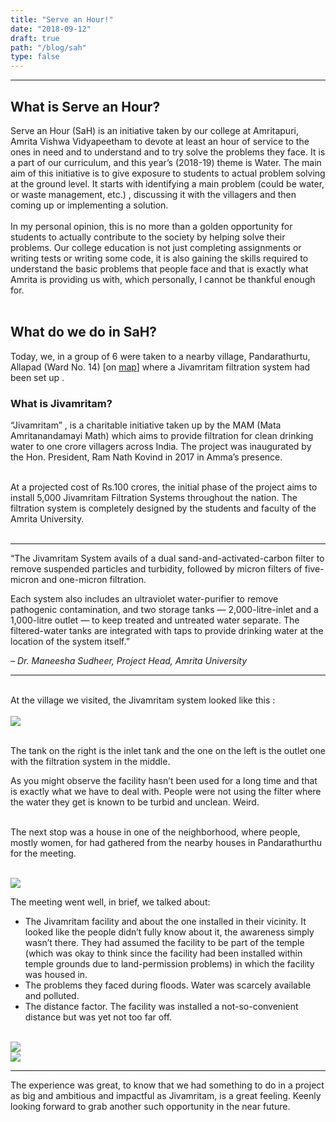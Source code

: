```yaml
---
title: "Serve an Hour!"
date: "2018-09-12"
draft: true
path: "/blog/sah"
type: false
---
```


***

## What is Serve an Hour?
Serve an Hour (SaH) is an initiative taken by our college at Amritapuri, Amrita Vishwa Vidyapeetham to devote at least an hour of service to the ones in need and to understand and to try solve the problems they face. It is a part of our curriculum, and this year’s (2018-19) theme is Water.  The main aim of this initiative is to give exposure to students to actual problem solving at the ground level.  It starts with identifying a main problem (could be water, or waste management, etc.) , discussing it with the villagers and then coming up or implementing  a solution.
<br> <br>
In my personal opinion, this is no more than a golden opportunity for students to actually contribute to the society by helping solve their problems. Our college education is not just completing assignments or writing tests or writing some code,  it is also gaining the skills required to understand the basic problems that people face and that is exactly what Amrita is providing us with, which personally, I cannot be thankful enough for.
<br><br>

## What do we do in SaH?
Today, we, in a group of 6 were taken to a nearby village, Pandarathurtu, Allapad (Ward No. 14) [on [map](https://www.google.com/maps/place/9%C2%B002'07.9%22N+76%C2%B030'45.8%22E/@9.0355167,76.5105454,17z/data=!3m1!4b1!4m5!3m4!1s0x0:0x0!8m2!3d9.0355167!4d76.5127341?authuser=0&hl=en&shorturl=1)] where a Jivamritam filtration system had been set up .  

### What is Jivamritam? 

“Jivamritam” , is a charitable initiative taken up by the MAM (Mata Amritanandamayi Math) which aims to provide filtration for clean drinking water to one crore villagers across India. The project was inaugurated by the Hon. President, Ram Nath Kovind in 2017 in Amma’s presence. <br> <br>

At a projected cost of  Rs.100 crores, the initial phase of the project aims to install 5,000 Jivamritam Filtration Systems throughout the nation. The filtration system is completely designed by the students and faculty of the Amrita University. <br> <br>

---

“The Jivamritam System avails of a dual sand-and-activated-carbon filter to remove suspended particles and turbidity, followed by micron filters of five-micron and one-micron filtration.

Each system also includes an ultraviolet water-purifier to remove pathogenic contamination, and two storage tanks — 2,000-litre-inlet and a 1,000-litre outlet — to keep treated and untreated water separate. The filtered-water tanks are integrated with taps to provide drinking water at the location of the system itself.”

*– Dr. Maneesha Sudheer, Project Head, Amrita University*

---

<br>
At the village we visited, the Jivamritam system looked like this : <br> <br>
<img src="https://lh3.googleusercontent.com/1SIPaBnFKzMmcC3BoupcXPaKEdd7kfJvy68fX54dtpMcBqulCya86Njwoi8xZMduaPecmQvOYDjWEDUzG7SEJNLfv0K9peUZeJw5270sT9eOwA4gEwDPx5wSpQ0d3rqKJ8qq92Bnu9eOgRO-iZtp897e8UBn-GLX9hDww3JqzbIdIpQVMJCq55Mt9WRGIINUPTrxTojkRpsOf-J1aBDUFue3ZDj_RI8HGSW31iQ9pQo2hfDkwLVEuIVuUn4nLWSm6LOLy97PmKt6RBOBCJSMiT4uiqQzPGTyJm7EIXZWbHDqbw_pTp9_qWN8jkzJ4cZQdo9LLHew4V4VM466zUPvg3D76znaO8v9VgVCg0qeI4CmRg82KeMc2zw_Nu8-28Qm-K9zwImqMGK9B8EGubgZwizcXPiVsrRFaSPVaE4fKc9L5PL1_Bj6ArtJFS8D7092TC95bTn5bnUpKiNaPdRhC59WVA3JuaI5e_WO6W8FYqPSPfBT-8HLb5tKg8rCgIBJS6HIMJ4KudgrH2gu35c_rfY-1JhKtEYyT8yHD5e05ahtjb35kXtfDLXnAwipLoqR7_cmgDY-i4f5nmHyya-66ocPqIS_RLN62JlFFOwoa1FaT-yhGvTt8BiI41ZQfuYeEJFM8YCVegDe0wC8yitPMgQJ756_Lyg=w679-h510-no">
<br> <br>

The tank on the right is the inlet tank and the one on the left is the outlet one with the filtration system in the middle. <br> 

As you might observe the facility hasn’t been used for a long time and that is exactly what we have to deal with. People were not using the filter where the  water they get is known to be turbid and unclean. Weird. <br> <br> 

The next stop was a house in one of the neighborhood, where people, mostly women, for had gathered from the nearby houses in Pandarathurthu for the meeting. <br> <br>

<img src="https://lh3.googleusercontent.com/rlPE8q-kGtc8crXEDGjlXlsGoqfqsyihcFAv3OpGD7DvuSceDVe2EM_lFUT_1Z16Gr0z5ociPW4Qjg1jTHJvPrlgd4Oc2GjY2TIqtAo0583LqOBq_dSwj2g5-_2-MdAYmMNFz34xXEi28c9wW1ThUnjlbK38Mo63AXVqgQj3v038KKGK-mTBWyzIogOXMdqaIp8BxGR8YAKcF8dL52ZF0-gwSDPXFMgDLFBuTqeaOji6LjIKoTohqtE0GpMaZbF03LAFLSr6lBk0j9SYr3-9XTGGnBHky63DloWvULdY94xA0QbZa8LonO2f5M4EYWF7XBzb2an0YMxGE_KY5q6ZvGCHIKnKGQrCy64Ry8dETrVdb3fmzEf2uX6BqDC8Ldy26zWkKPJVjGrKjBQozr9faxUeRdNGousxKXzLUwqosGZtMiEhsWi-G6deQuAEp4gvyisahBdbdfC3D64ni16cWd9MhU34-0sEh0Kdp-_YXjH5l1Jzllhz6d_yHAJx7eOtqiDFgfaj9ayiQEMvTohlDXXIK9N15pwZQTFbOiyQnWHQOBFs1Ae6JwFvn8xHsbCGsdvRNdVlm_GxKmIMFbOfTKIOG6swg5_Nu5ynCkGTpFsjf5Ir-j7xBH_RPjhBaoJSBIhIbn0cGbpwVGGDYd5toTDq_xwNUsA=w679-h510-no"> <br>

The meeting went well, in brief, we talked about: <br>

 - The Jivamritam facility and about the one installed in their vicinity. It looked like the people didn’t fully know about it, the awareness simply wasn’t there. They had assumed the facility to be part of the temple (which was okay to think since the facility had been installed within temple grounds due to land-permission problems) in which the facility was housed in. <br>
 - The problems they faced during floods. Water was scarcely available and polluted. <br>
 - The distance factor. The facility was installed a not-so-convenient distance but was yet not too far off. <br>

<br>
<img src="https://lh3.googleusercontent.com/N5ue_w5Tmy4RiRxm7E6LEtcE2zX0Lzk-umuwpbDGrr0FJqN7JvZbtJAQm3zL2vRyow0FxGlflEvBTBRBXhuZgDgvMdDqF07uszIFWlRKE9IimaSbnLNYT-3_MPOkHCz19Da8BwKP5WYD86DS6M7g1h9zA0t-ynn3-yarucA4CoAElrovEMZOVJCUGhi4J6wCGDnpEHc3zs2yzWMBmAyqDXMSNnJ3uJ6breo8SDjSuCYmpprCmcqqrTx06HHXD0K_4hUXYIGVdDc9rxWp6ZuoxqMPup8znD1XCot0vmqTt7GrPDeDoS0_5ywdSpZqz8uHToQKkFnI8UCdC0DfCeAfbf5SC24h-LYNMwdHbFMS7SxErZWPKIh3WavGLSH7NdBnMTXUt_A6QeFeNAmuCteyHAnJA4HeEg0XAwhoYaQ8co5y37uXFRlSSQKjKWcH766c8y7YMbx7sSWhvbU6m7RHXGZ_PTp3NejPSqw5mutne8HNP93A6etwd3eBkVz93Rx7eR1QzPNrN0r5LzBLBo5cxNq3slyjFWYjgHXpEQmpuzBh3WeTEmQQuuPA36s51LpAK7kE_U56_JHdvhreKDdo-cX0by3BgJqIrspCNLgHNvKjrjx4atcYd94ChjroSkF8K6fVNQaf-Zv59MXXwzUq4iGhFvVaL8s=w679-h510-no">
<br>
<img src="https://lh3.googleusercontent.com/MH0bfdlQdMB4sDO_lMnuTya5w--b-9dXCIueGyJyzLVgW2-Y9vF0VJSPmgDPHapd_pHnS_q2ugMaGA3UNK3A4rW7r0jq2hcbrHK2t07jecqYp_sgmJtaFPS8XEntDV_iuApOsfA3jln27EqUmS9tg7u70MZByz7KoW8Vjmb0Ttz4lBJNTmNve39DtpHLHN6WADTUlwIcl734vubm9VSf0-L97sXECXBmXNUPqj8A4slcv0TpwhJg6xQAridXO2H3-AERm21LB7JzDI9ssI2h85NHpw28487RavNtqRUZ_ovGBnvx-eGMOPvITXTzHUGFMrUuNdbhGapYKyB8TpGUCU1RQnm12UNSPNhtTVlCB_PV_0gpk7ErcLO1yXeVBdhS6pdrnpryGMM-FoLQsCZRMOUuM-HlSJd6Zv2b0jmJS5UvyPZe1187_MEjL6zdo9yfmmfuvQJ0DWW10xbKk3iWIF9AUbauQRCo75ud1sJKk_xfkHpXqskXadTtOtK8UQ7-T6OK7A1SAlnz0u6jidzesDsysb2VirsO_WPJEwZdkcJbzbDAujyyA6RyhrqLMgdHIPcY7xrlntzoB0PAB9uyPe-NhE_s-WaLQh_g31saAHjAK34nfzqeEnW-LizZdIgzfgNutIjCGfrQHJrSWtWUhui8yx6lQmg=w679-h510-no">
<br>

***

The experience was great, to know that we had something to do in a project as big and ambitious and impactful as Jivamritam, is a great feeling. Keenly looking forward to grab another such opportunity in the near future. <br>



